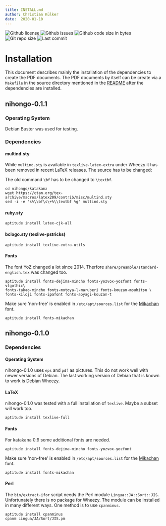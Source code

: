 ```yaml
---
title: INSTALL.md
author: Christian Külker
date:  2020-01-10
---
```


![Github license](https://img.shields.io/github/license/ckuelker/nihongo.svg)
![Github issues](https://img.shields.io/github/issues/ckuelker/nihongo.svg?style=popout-square)
![Github code size in bytes](https://img.shields.io/github/languages/code-size/ckuelker/nihongo.svg)
![Git repo size](https://img.shields.io/github/repo-size/ckuelker/nihongo.svg)
![Last commit](https://img.shields.io/github/last-commit/ckuelker/nihongo.svg)

# Installation

This document describes mainly the installation of the dependencies to create
the PDF documents. The PDF documents by itself can be create via a `Makefile`
in the source directory mentioned in the [README](README.md) after the
dependencies are installed.

## nihongo-0.1.1

### Operating System

Debian Buster was used for testing.

### Dependencies

#### multind.sty

While `multind.sty` is available in `texlive-latex-extra` under Wheezy it has
been removed in recent LaTeX releases. The source has to be changed:

The old command `\bf` has to be changed to `\textbf`.

~~~
cd nihongo/katakana
wget https://ctan.org/tex-archive/macros/latex209/contrib/misc/multind.sty
sed -i -e 's%\\bf\s\+%\\textbf %g' multind.sty
~~~

#### ruby.sty

    aptitude install latex-cjk-all

#### bclogo.sty (texlive-pstricks)

    aptitude install texlive-extra-utils

#### Fonts

The font YoZ changed a lot since 2014. Therfore
`share/preamble/standard-english.tex` was changed too.

    aptitude install fonts-dejima-mincho fonts-yozvox-yozfont fonts-vlgothic\
    fonts-takao-mincho fonts-motoya-l-maruberi fonts-kouzan-mouhitsu \
    fonts-kiloji fonts-ipafont fonts-aoyagi-kouzan-t

Make sure 'non-free' is enabled in `/etc/apt/sources.list` for the
[Mikachan](http://www001.upp.so-net.ne.jp/mikachan/) font.

    aptitude install fonts-mikachan

## nihongo-0.1.0

### Dependencies

#### Operating System

nihongo-0.1.0 uses `eps` and `pdf` as pictures. This do not work well with
newer versions of Debian. The last working version of Debian that is known to
work is Debian Wheezy.

#### LaTeX

nihongo-0.1.0 was tested with a full installation of `texlive`. Maybe a subset
will work too.

    aptitude install texlive-full

#### Fonts

For katakana 0.9 some additional fonts are needed.

    aptitude install fonts-dejima-mincho fonts-yozvox-yozfont

Make sure 'non-free' is enabled in `/etc/apt/sources.list` for the
[Mikachan](http://www001.upp.so-net.ne.jp/mikachan/) font.

    aptitude install fonts-mikachan

#### Perl

The `bin/extract-ifor` script needs the Perl module `Lingua::JA::Sort::JIS`.
Unfortunately there is no package for Wheezy. The module can be installed in
many different ways. One method is to use `cpanminus`.

    aptitude install cpanminus
    cpanm Lingua/JA/Sort/JIS.pm

